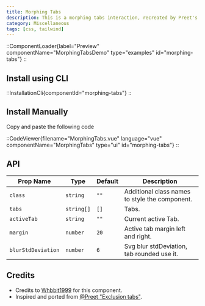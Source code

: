 ```yaml
---
title: Morphing Tabs
description: This is a morphing tabs interaction, recreated by Preet's work and featuring the gooey effect component.
category: Miscellaneous
tags: [css, tailwind]
---
```


::ComponentLoader{label="Preview" componentName="MorphingTabsDemo" type="examples" id="morphing-tabs"}
::

## Install using CLI

::InstallationCli{componentId="morphing-tabs"}
::

## Install Manually

Copy and paste the following code

::CodeViewer{filename="MorphingTabs.vue" language="vue" componentName="MorphingTabs" type="ui" id="morphing-tabs"}
::

## API

| Prop Name          | Type       | Default | Description                                    |
| ------------------ | ---------- | ------- | ---------------------------------------------- |
| `class`            | `string`   | `""`    | Additional class names to style the component. |
| `tabs`             | `string[]` | `[]`    | Tabs.                                          |
| `activeTab`        | `string`   | `""`    | Current active Tab.                            |
| `margin`           | `number`   | `20`    | Active tab margin left and right.              |
| `blurStdDeviation` | `number`   | `6`     | Svg blur stdDeviation, tab rounded use it.     |

## Credits

- Credits to [Whbbit1999](https://github.com/Whbbit1999) for this component.
- Inspired and ported from [@Preet "Exclusion tabs"](https://x.com/wickedmishra/status/1823026659894940124).
